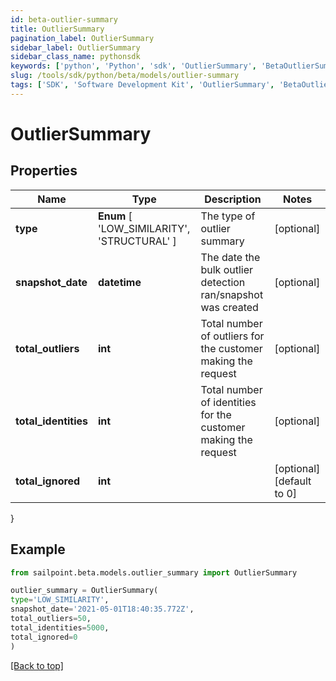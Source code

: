 ```yaml
---
id: beta-outlier-summary
title: OutlierSummary
pagination_label: OutlierSummary
sidebar_label: OutlierSummary
sidebar_class_name: pythonsdk
keywords: ['python', 'Python', 'sdk', 'OutlierSummary', 'BetaOutlierSummary'] 
slug: /tools/sdk/python/beta/models/outlier-summary
tags: ['SDK', 'Software Development Kit', 'OutlierSummary', 'BetaOutlierSummary']
---
```


# OutlierSummary


## Properties

Name | Type | Description | Notes
------------ | ------------- | ------------- | -------------
**type** |  **Enum** [  'LOW_SIMILARITY',    'STRUCTURAL' ] | The type of outlier summary | [optional] 
**snapshot_date** | **datetime** | The date the bulk outlier detection ran/snapshot was created | [optional] 
**total_outliers** | **int** | Total number of outliers for the customer making the request | [optional] 
**total_identities** | **int** | Total number of identities for the customer making the request | [optional] 
**total_ignored** | **int** |  | [optional] [default to 0]
}

## Example

```python
from sailpoint.beta.models.outlier_summary import OutlierSummary

outlier_summary = OutlierSummary(
type='LOW_SIMILARITY',
snapshot_date='2021-05-01T18:40:35.772Z',
total_outliers=50,
total_identities=5000,
total_ignored=0
)

```
[[Back to top]](#) 

